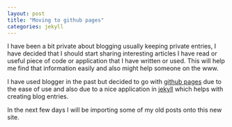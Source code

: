 ```yaml
---
layout: post
title: "Moving to github pages"
categories: jekyll
---
```


I have been a bit private about blogging usually keeping private entries, I have decided that I should start sharing interesting articles I have read or useful piece of code or application that I have written or used. This will help me find that information easily and also might help someone on the www.

I have used blogger in the past but decided to go with [github pages](http://pages.github.com/) due to the ease of use and also due to a nice application in [jekyll](http://jekyllrb.com/) which helps with creating blog entries.

In the next few days I will be importing some of my old posts onto this new site.
